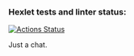 ### Hexlet tests and linter status:
[![Actions Status](https://github.com/SonOfSteveJobs/frontend-project-12/workflows/hexlet-check/badge.svg)](https://github.com/SonOfSteveJobs/frontend-project-12/actions)

Just a chat.

